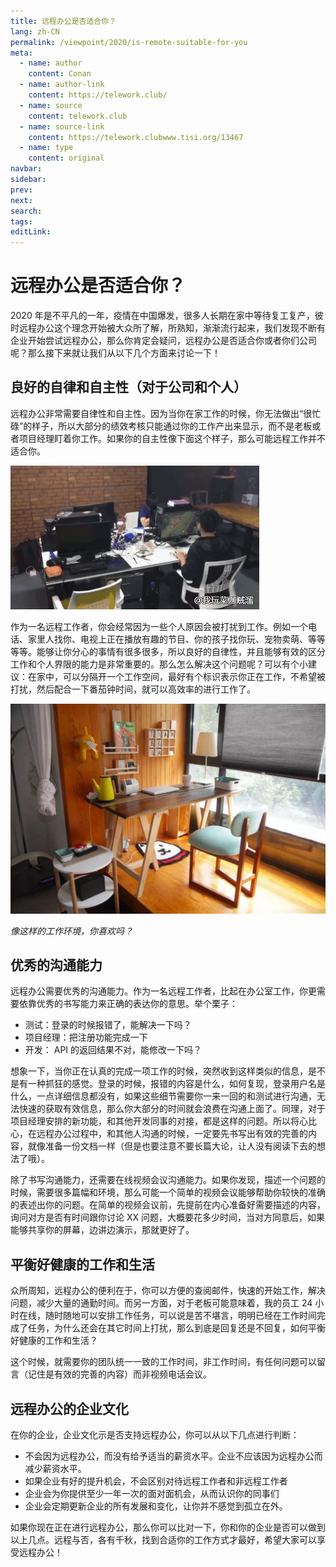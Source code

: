 ```yaml
---
title: 远程办公是否适合你？
lang: zh-CN
permalink: /viewpoint/2020/is-remote-suitable-for-you
meta:
  - name: author
    content: Conan
  - name: author-link
    content: https://telework.club/
  - name: source
    content: telework.club
  - name: source-link
    content: https://telework.clubwww.tisi.org/13467
  - name: type
    content: original
navbar:
sidebar:
prev:
next:
search:
tags:
editLink:
---
```


# 远程办公是否适合你？

<copyright :meta="$frontmatter.meta" />

2020 年是不平凡的一年，疫情在中国爆发，很多人长期在家中等待复工复产，彼时远程办公这个理念开始被大众所了解，所熟知，渐渐流行起来，我们发现不断有企业开始尝试远程办公，那么你肯定会疑问，远程办公是否适合你或者你们公司呢？那么接下来就让我们从以下几个方面来讨论一下！

## 良好的自律和自主性（对于公司和个人）

远程办公非常需要自律性和自主性。因为当你在家工作的时候，你无法做出“很忙碌”的样子，所以大部分的绩效考核只能通过你的工作产出来显示，而不是老板或者项目经理盯着你工作。如果你的自主性像下面这个样子，那么可能远程工作并不适合你。

![working-play](./tc.03.01.002/working-play.gif)

作为一名远程工作者，你会经常因为一些个人原因会被打扰到工作。例如一个电话、家里人找你、电视上正在播放有趣的节目、你的孩子找你玩、宠物卖萌、等等等等。能够让你分心的事情有很多很多，所以良好的自律性，并且能够有效的区分工作和个人界限的能力是非常重要的。那么怎么解决这个问题呢？可以有个小建议：在家中，可以分隔开一个工作空间，最好有个标识表示你正在工作，不希望被打扰，然后配合一下番茄钟时间，就可以高效率的进行工作了。

![working-place](./tc.03.01.002/working-place.jpg)

_像这样的工作环境，你喜欢吗？_

## 优秀的沟通能力

远程办公需要优秀的沟通能力。作为一名远程工作者，比起在办公室工作，你更需要依靠优秀的书写能力来正确的表达你的意思。举个栗子：

- 测试：登录的时候报错了，能解决一下吗？
- 项目经理：把注册功能完成一下
- 开发： API 的返回结果不对，能修改一下吗？

想象一下，当你正在认真的完成一项工作的时候，突然收到这样类似的信息，是不是有一种抓狂的感觉。登录的时候，报错的内容是什么，如何复现，登录用户名是什么，一点详细信息都没有，如果这些细节需要你一来一回的和测试进行沟通，无法快速的获取有效信息，那么你大部分的时间就会浪费在沟通上面了。同理，对于项目经理安排的新功能，和其他开发同事的对接，都是这样的问题。所以将心比心，在远程办公过程中，和其他人沟通的时候，一定要先书写出有效的完善的内容，就像准备一份文档一样（但是也要注意不要长篇大论，让人没有阅读下去的想法了哦）。

除了书写沟通能力，还需要在线视频会议沟通能力。如果你发现，描述一个问题的时候，需要很多篇幅和环境，那么可能一个简单的视频会议能够帮助你较快的准确的表述出你的问题。在简单的视频会议前，先提前在内心准备好需要描述的内容，询问对方是否有时间跟你讨论 XX 问题，大概要花多少时间，当对方同意后，如果能够共享你的屏幕，边讲边演示，那就更好了。

## 平衡好健康的工作和生活

众所周知，远程办公的便利在于，你可以方便的查阅邮件，快速的开始工作，解决问题，减少大量的通勤时间。而另一方面，对于老板可能意味着，我的员工 24 小时在线，随时随地可以安排工作任务，可以说是苦不堪言，明明已经在工作时间完成了任务，为什么还会在其它时间上打扰，那么到底是回复还是不回复，如何平衡好健康的工作和生活？

这个时候，就需要你的团队统一一致的工作时间，非工作时间，有任何问题可以留言（记住是有效的完善的内容）而非视频电话会议。

## 远程办公的企业文化

在你的企业，企业文化示是否支持远程办公，你可以从以下几点进行判断：

- 不会因为远程办公，而没有给予适当的薪资水平。企业不应该因为远程办公而减少薪资水平。
- 如果企业有好的提升机会，不会区别对待远程工作者和非远程工作者
- 企业会为你提供至少一年一次的面对面机会，从而认识你的同事们
- 企业会定期更新企业的所有发展和变化，让你并不感觉到孤立在外。

如果你现在正在进行远程办公，那么你可以比对一下，你和你的企业是否可以做到以上几点。远程与否，各有千秋，找到合适你的工作方式才最好，希望大家可以享受远程办公！
